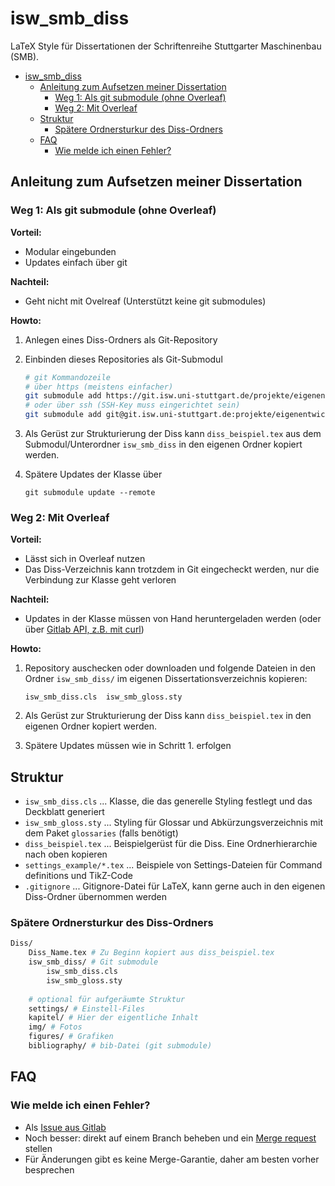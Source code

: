 # isw_smb_diss

LaTeX Style für Dissertationen der Schriftenreihe Stuttgarter Maschinenbau (SMB).

- [isw_smb_diss](#isw_smb_diss)
  - [Anleitung zum Aufsetzen meiner Dissertation](#anleitung-zum-aufsetzen-meiner-dissertation)
    - [Weg 1: Als git submodule (ohne Overleaf)](#weg-1-als-git-submodule-ohne-overleaf)
    - [Weg 2: Mit Overleaf](#weg-2-mit-overleaf)
  - [Struktur](#struktur)
    - [Spätere Ordnersturkur des Diss-Ordners](#spätere-ordnersturkur-des-diss-ordners)
  - [FAQ](#faq)
    - [Wie melde ich einen Fehler?](#wie-melde-ich-einen-fehler)

## Anleitung zum Aufsetzen meiner Dissertation 

### Weg 1: Als git submodule (ohne Overleaf)

**Vorteil:**

- Modular eingebunden
- Updates einfach über git

**Nachteil:**

- Geht nicht mit Ovelreaf (Unterstützt keine git submodules)

**Howto:**

1. Anlegen eines Diss-Ordners als Git-Repository
2. Einbinden dieses Repositories als Git-Submodul

    ```sh
    # git Kommandozeile
    # über https (meistens einfacher)
    git submodule add https://git.isw.uni-stuttgart.de/projekte/eigenentwicklungen/templates/isw_smb_diss.git
    # oder über ssh (SSH-Key muss eingerichtet sein)
    git submodule add git@git.isw.uni-stuttgart.de:projekte/eigenentwicklungen/templates/isw_smb_diss.git
    ```

3. Als Gerüst zur Strukturierung der Diss kann `diss_beispiel.tex` aus dem Submodul/Unterordner `isw_smb_diss` in den eigenen Ordner kopiert werden.
4. Spätere Updates der Klasse über

    ```
    git submodule update --remote
    ```


### Weg 2: Mit Overleaf

**Vorteil:**

- Lässt sich in Overleaf nutzen
- Das Diss-Verzeichnis kann trotzdem in Git eingecheckt werden, nur die Verbindung zur Klasse geht verloren

**Nachteil:**

- Updates in der Klasse müssen von Hand heruntergeladen werden (oder über [Gitlab API, z.B. mit curl](https://stackoverflow.com/questions/44730632/gitlab-api-how-to-get-the-repository-project-files-and-metadata))

**Howto:**

1. Repository auschecken oder downloaden und folgende Dateien in den Ordner `isw_smb_diss/` im eigenen Dissertationsverzeichnis kopieren:

    ```
    isw_smb_diss.cls  isw_smb_gloss.sty
    ```
2. Als Gerüst zur Strukturierung der Diss kann `diss_beispiel.tex` in den eigenen Ordner kopiert werden.
3. Spätere Updates müssen wie in Schritt 1. erfolgen

## Struktur

- `isw_smb_diss.cls` ... Klasse, die das generelle Styling festlegt und das Deckblatt generiert
- `isw_smb_gloss.sty` ... Styling für Glossar und Abkürzungsverzeichnis mit dem Paket `glossaries` (falls benötigt)
- `diss_beispiel.tex` ... Beispielgerüst für die Diss. Eine Ordnerhierarchie nach oben kopieren
- `settings_example/*.tex` ... Beispiele von Settings-Dateien für Command definitions und TikZ-Code
- `.gitignore` ... Gitignore-Datei für LaTeX, kann gerne auch in den eigenen Diss-Ordner übernommen werden

### Spätere Ordnersturkur des Diss-Ordners

```sh
Diss/
    Diss_Name.tex # Zu Beginn kopiert aus diss_beispiel.tex
    isw_smb_diss/ # Git submodule
        isw_smb_diss.cls
        isw_smb_gloss.sty
    
    # optional für aufgeräumte Struktur
    settings/ # Einstell-Files
    kapitel/ # Hier der eigentliche Inhalt
    img/ # Fotos
    figures/ # Grafiken
    bibliography/ # bib-Datei (git submodule)
```


## FAQ

### Wie melde ich einen Fehler?

- Als [Issue aus Gitlab](https://git.isw.uni-stuttgart.de/projekte/eigenentwicklungen/templates/isw_smb_diss/-/issues/new)
- Noch besser: direkt auf einem Branch beheben und ein [Merge request](https://git.isw.uni-stuttgart.de/projekte/eigenentwicklungen/templates/isw_smb_diss/-/merge_requests/new) stellen
- Für Änderungen gibt es keine Merge-Garantie, daher am besten vorher besprechen
